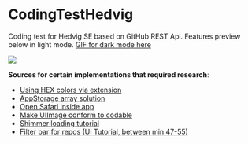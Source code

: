 # CodingTestHedvig

Coding test for Hedvig SE based on GitHub REST Api. Features preview below in light mode. [GIF for dark mode here](https://github.com/davidmansourian/CodingTestHedvig/blob/main/previewapp.gif)

![](https://github.com/davidmansourian/CodingTestHedvig/blob/main/previewapplight.gif)

**Sources for certain implementations that required research**:
- [Using HEX colors via extension](https://blog.eidinger.info/from-hex-to-color-and-back-in-swiftui)
- [AppStorage array solution](https://stackoverflow.com/questions/72727763/what-is-the-correct-way-to-add-new-element-to-appstorage-stored-array)
- [Open Safari inside app](https://designcode.io/swiftui-handbook-safari-inside-app)
- [Make UIImage conform to codable](https://stackoverflow.com/a/55211025/18421792)
- [Shimmer loading tutorial](https://www.youtube.com/watch?v=6zatOk6ZJ90)
- [Filter bar for repos (UI Tutorial, between min 47-55)](https://www.youtube.com/watch?v=3pIXMwvJLZs) 
